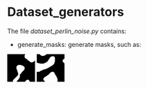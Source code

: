 # Dataset_generators

The file _dataset_perlin_noise.py_ contains:

- generate_masks: generate masks, such as:

![](https://raw.githubusercontent.com/MarcoFurlan99/Marco_code_final/master/example_datasets/masks/0.png)
![](https://raw.githubusercontent.com/MarcoFurlan99/Marco_code_final/master/example_datasets/masks/1.png)

